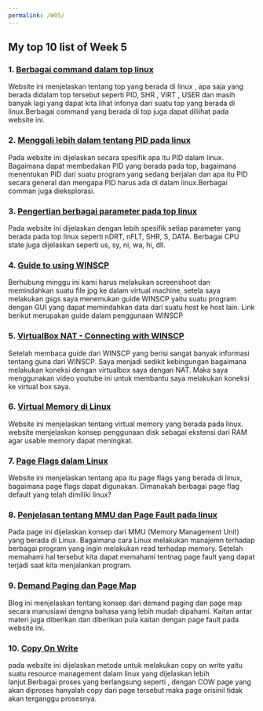 ```yaml
---
permalink: /W05/
---
```


## My top 10 list of Week 5

### 1. [Berbagai command dalam top linux](https://www.geeksforgeeks.org/top-command-in-linux-with-examples/)

Website ini menjelaskan tentang top yang berada di linux , apa saja yang berada didalam top tersebut seperti PID, SHR , VIRT , USER dan masih banyak lagi yang dapat kita lihat infonya dari suatu top yang berada di linux.Berbagai command yang berada di top juga dapat diliihat pada website ini.

### 2. [Menggali lebih dalam tentang PID pada linux](https://www.tecmint.com/find-process-name-pid-number-linux/)

Pada website ini dijelaskan secara spesifik apa itu PID dalam linux. Bagaimana dapat membedakan PID yang berada pada top, bagaimana menentukan PID dari suatu program yang sedang berjalan dan apa itu PID secara general dan mengapa PID harus ada di dalam linux.Berbagai comman juga dieksplorasi.

### 3. [Pengertian berbagai parameter pada top linux](https://askubuntu.com/questions/176001/what-do-virt-res-and-shr-mean-in-the-top-command)

Pada website ini dijelaskan dengan lebih spesifik setiap parameter yang berada pada top linux seperti nDRT, nFLT, SHR, S, DATA. Berbagai CPU state juga dijelaskan seperti us, sy, ni, wa, hi, dll.

### 4. [Guide to using WINSCP](https://winscp.net/eng/docs/guides)

Berhubung minggu ini kami harus melakukan screenshoot dan memindahkan suatu file jpg ke dalam virtual machine, setela saya melakukan gsgs saya menemukan guide WINSCP yaitu suatu program dengan GUI yang dapat memindahkan data dari suatu host ke host lain. Link berikut merupakan guide dalam penggunaan WINSCP

### 5. [VirtualBox NAT - Connecting with WINSCP](https://www.youtube.com/watch?v=YhcXd74xF3Q)

Setelah membaca guide dari WINSCP yang berisi sangat banyak informasi tentang guna dari WINSCP. Saya menjadi sedikit kebingungan bagaimana melakukan koneksi dengan virtualbox saya dengan NAT. Maka saya menggunakan video youtube ini untuk membantu saya melakukan koneksi ke virtual box saya.

### 6. [Virtual Memory di Linux](https://tldp.org/LDP/sag/html/vm-intro.html)

Website ini menjelaskan tentang virtual memory yang berada pada linux. website menjelaskan konsep penggunaan  disk sebagai ekstensi dari RAM agar usable memory dapat meningkat.

### 7. [Page Flags dalam Linux](https://lwn.net/Articles/335768/)

Website ini menjelaskan tentang apa itu page flags yang berada di linux, bagaimana page flags dapat digunakan. Dimanakah berbagai page flag default yang telah dimiliki linux?


### 8. [Penjelasan tentang MMU dan Page Fault pada linux](https://scoutapm.com/blog/understanding-page-faults-and-memory-swap-in-outs-when-should-you-worry)

Pada page ini dijelaskan konsep dari MMU (Memory Management Unit) yang berada di Linux. Bagaimana cara Linux melakukan manajemn terhadap berbagai program yang ingin melakukan read terhadap memory. Setelah memahami hal tersebut kita dapat memahami tentnag page fault yang dapat terjadi saat kita menjalankan program.

### 9. [Demand Paging dan Page Map](https://medium.com/software-under-the-hood/under-the-hood-os-demand-paging-page-faults-and-working-set-82849bb6b404)

Blog ini menjelaskan tentang konsep dari demand paging dan page map secara manusiawi dengna bahasa yang lebih mudah dipahami. Kaitan antar materi juga diberikan dan diberikan pula kaitan dengan page fault pada website ini.

### 10. [Copy On Write](https://www.geeksforgeeks.org/copy-on-write/)

pada website ini dijelaskan metode untuk melakukan copy on write yaitu suatu resource management dalam linux yang dijelaskan lebih lanjut.Berbagai proses yang berlangsung seperti , dengan COW page yang akan diproses hanyalah copy dari page tersebut maka page orisinil tidak akan terganggu prosesnya.
